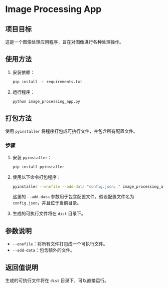 # Image Processing App

## 项目目标
这是一个图像处理应用程序，旨在对图像进行各种处理操作。

## 使用方法
1. 安装依赖：
    ```bash
    pip install -r requirements.txt
    ```
2. 运行程序：
    ```bash
    python image_processing_app.py
    ```

## 打包方法
使用 `pyinstaller` 将程序打包成可执行文件，并包含所有配置文件。

### 步骤
1. 安装 `pyinstaller`：
    ```bash
    pip install pyinstaller
    ```
2. 使用以下命令打包程序：
    ```bash
    pyinstaller --onefile --add-data "config.json;." image_processing_app.py
    ```

    这里的 `--add-data` 参数用于包含配置文件。假设配置文件名为 `config.json`，并且位于当前目录。

3. 生成的可执行文件将在 `dist` 目录下。

## 参数说明
- `--onefile`：将所有文件打包成一个可执行文件。
- `--add-data`：包含额外的文件。

## 返回值说明
生成的可执行文件将在 `dist` 目录下，可以直接运行。 